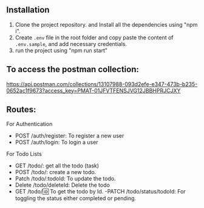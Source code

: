 ## Installation

1. Clone the project repository. and Install all the dependencies using "npm i".
2. Create `.env` file in the root folder and copy paste the content of `.env.sample`, and add necessary credentials.
3. run the project using "npm run start"

## To access the postman collection: 
https://api.postman.com/collections/13107988-093d2efe-e347-473b-b235-0652ac1f9673?access_key=PMAT-01JFVTFENSJVG12JBBHPRJCJXY

## Routes:

For Authentication

- POST /auth/register: To register a new user
- POST /auth/login: To login a user

For Todo Lists

- GET /todo/: get all the todo (task)
- POST /todo/: create a new todo.
- Patch /todo/:todoId: To update the todo.
- Delete /todo/deleteId: Delete the todo
- GET /todo/:id: To get the todo by Id.
-PATCH /todo/status/todoId: For toggling the status either completed or pending.

